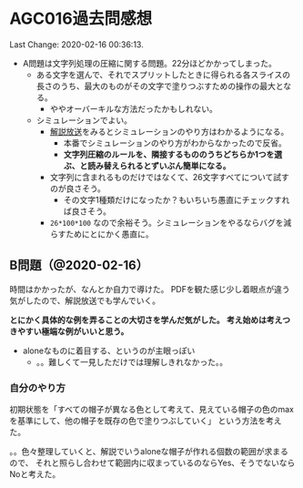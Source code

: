 # AGC016過去問感想

Last Change: 2020-02-16 00:36:13.

- A問題は文字列処理の圧縮に関する問題。22分ほどかかってしまった。
  - ある文字を選んで、それでスプリットしたときに得られる各スライスの長さのうち、最大のものがその文字で塗りつぶすための操作の最大となる。
    - ややオーバーキルな方法だったかもしれない。
  - シミュレーションでよい。
    - [解説放送](https://www.youtube.com/watch?v=kdQtQSgIYPI)をみるとシミュレーションのやり方はわかるようになる。
      - 本番でシミュレーションのやり方がわからなかったので反省。
      - **文字列圧縮のルールを、隣接するもののうちどちらか1つを選ぶ、と読み替えられるとずいぶん簡単になる。**
    - 文字列に含まれるものだけではなくて、26文字すべてについて試すのが良さそう。
      - その文字1種類だけになったか？もいちいち愚直にチェックすれば良さそう。
    -  `26*100*100` なので余裕そう。シミュレーションをやるならバグを減らすためにとにかく愚直に。

## B問題（@2020-02-16）

時間はかかったが、なんとか自力で導けた。
PDFを観た感じ少し着眼点が違う気がしたので、解説放送でも学んでいく。

**とにかく具体的な例を弄ることの大切さを学んだ気がした。**
**考え始めは考えつきやすい極端な例がいいと思う。**

- aloneなものに着目する、というのが主眼っぽい
  - 。。難しくて一見しただけでは理解しきれなかった。。

### 自分のやり方

初期状態を「すべての帽子が異なる色として考えて、見えている帽子の色のmaxを基準にして、他の帽子を既存の色で塗りつぶしていく」
という方法を考えた。

。。色々整理していくと、解説でいうaloneな帽子が作れる個数の範囲が求まるので、
それと照らし合わせて範囲内に収まっているのならYes、そうでないならNoと考えた。

